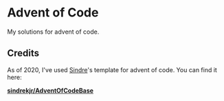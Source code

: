 # Advent of Code

My solutions for advent of code.


## Credits

As of 2020, I've used [Sindre](https://github.com/sindrekjr/)'s template for advent of code. You can find it here:

**[sindrekjr/AdventOfCodeBase](https://github.com/sindrekjr/AdventOfCodeBase)**  
